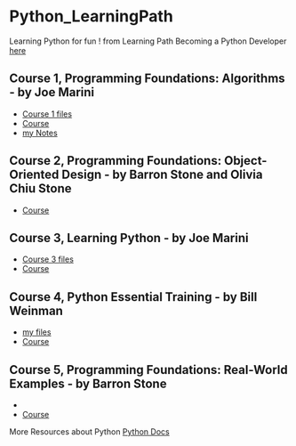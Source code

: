 # Python_LearningPath

Learning Python for fun !
from Learning Path Becoming a Python Developer [here](https://www.linkedin.com/learning/paths/become-a-python-developer)

## Course 1, Programming Foundations: Algorithms - by Joe Marini
- [Course 1 files](https://github.com/Coryf65/Python_LearningPath/tree/master/1%20Algorithms)
- [Course](https://www.linkedin.com/learning/programming-foundations-algorithms/)
- [my Notes](https://github.com/Coryf65/Python_LearningPath/tree/master/1%20Algorithms/Algorithms.md)

## Course 2, Programming Foundations: Object-Oriented Design - by Barron Stone and Olivia Chiu Stone
- [Course](https://www.linkedin.com/learning/programming-foundations-object-oriented-design-3/)

## Course 3, Learning Python - by Joe Marini
- [Course 3 files](https://github.com/Coryf65/Python_LearningPath/tree/master/3%20LearningPython)
- [Course](https://www.linkedin.com/learning/learning-python-2/)

## Course 4, Python Essential Training - by Bill Weinman
- [my files]()
- [Course](https://www.linkedin.com/learning/python-essential-training-2)

## Course 5, Programming Foundations: Real-World Examples - by Barron Stone
- []()
- [Course](https://www.linkedin.com/learning/programming-foundations-real-world-examples/)

More Resources about Python [Python Docs](https://www.python.org/doc/)

